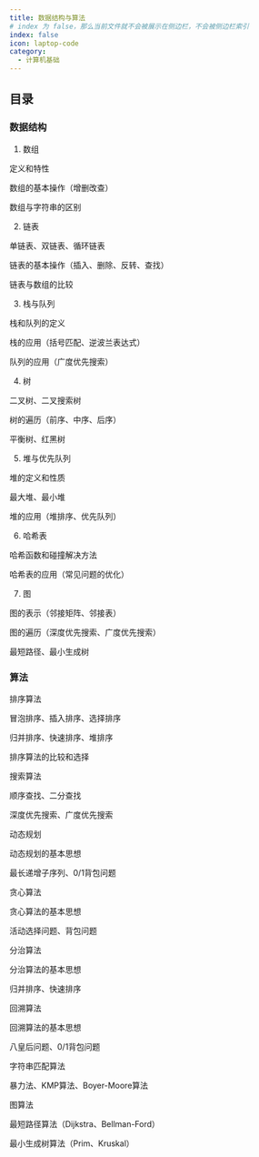 ```yaml
---
title: 数据结构与算法
# index 为 false，那么当前文件就不会被展示在侧边栏，不会被侧边栏索引
index: false
icon: laptop-code
category:
  - 计算机基础
---
```


## 目录

### 数据结构

1. 数组

定义和特性

数组的基本操作（增删改查）

数组与字符串的区别

2. 链表

单链表、双链表、循环链表

链表的基本操作（插入、删除、反转、查找）

链表与数组的比较

3. 栈与队列

栈和队列的定义

栈的应用（括号匹配、逆波兰表达式）

队列的应用（广度优先搜索）

4. 树

二叉树、二叉搜索树

树的遍历（前序、中序、后序）

平衡树、红黑树

5. 堆与优先队列

堆的定义和性质

最大堆、最小堆

堆的应用（堆排序、优先队列）

6. 哈希表

哈希函数和碰撞解决方法

哈希表的应用（常见问题的优化）

7. 图

图的表示（邻接矩阵、邻接表）

图的遍历（深度优先搜索、广度优先搜索）

最短路径、最小生成树



### 算法

排序算法

冒泡排序、插入排序、选择排序

归并排序、快速排序、堆排序

排序算法的比较和选择

搜索算法

顺序查找、二分查找

深度优先搜索、广度优先搜索

动态规划

动态规划的基本思想

最长递增子序列、0/1背包问题

贪心算法

贪心算法的基本思想

活动选择问题、背包问题

分治算法

分治算法的基本思想

归并排序、快速排序

回溯算法

回溯算法的基本思想

八皇后问题、0/1背包问题

字符串匹配算法

暴力法、KMP算法、Boyer-Moore算法

图算法

最短路径算法（Dijkstra、Bellman-Ford）

最小生成树算法（Prim、Kruskal）